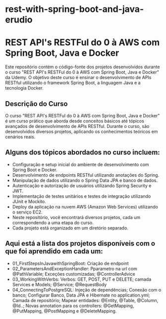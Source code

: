 # rest-with-spring-boot-and-java-erudio
# REST API's RESTFul do 0 à AWS com Spring Boot, Java e Docker
Este repositório contém o código-fonte dos projetos desenvolvidos durante o curso "REST API's RESTFul do 0 à AWS com Spring Boot, Java e Docker" da Udemy. O objetivo deste curso é ensinar o desenvolvimento de APIs RESTful utilizando o framework Spring Boot, a linguagem Java e a tecnologia Docker.

## Descrição do Curso
O curso "REST API's RESTFul do 0 à AWS com Spring Boot, Java e Docker" é um curso prático que aborda desde conceitos básicos até tópicos avançados de desenvolvimento de APIs RESTful. Durante o curso, são desenvolvidos diversos projetos, aplicando os conhecimentos teóricos em cenários reais.

## Alguns dos tópicos abordados no curso incluem:

- Configuração e setup inicial do ambiente de desenvolvimento com Spring Boot e Docker.
- Desenvolvimento de endpoints RESTful utilizando anotações do Spring.
- Manipulação de dados utilizando o Spring Data JPA e banco de dados.
- Autenticação e autorização de usuários utilizando Spring Security e JWT.
- Implementação de testes unitários e testes de integração utilizando JUnit e Mockito.
- Deploy da aplicação na nuvem AWS (Amazon Web Services) utilizando o serviço EC2.
- Neste repositório, você encontrará diversos projetos, cada um correspondendo a uma etapa do curso. 
- Cada projeto está organizado em um diretório separado.

## Aqui está a lista dos projetos disponíveis com o que foi aprendido em cada um:

- 01_FirstStepsInJavawithSpringBoot: Criação de endpoint
- 02_ParametersAndExceptionHandler: Pparametro na url com @PathVariable; Exceções customizadas; @ControllerAdvice
- 03_WorkingWithVerbs: Verbos: GET, POST, PUT e DELETE; camada Services e Models; @Service; @RequestBody
- 04_ConnectingToPostgreSQL: Injeção de dependências; Conexão com o banco; Configurar Banco, Data JPA e Hibernate no application.yml; Camada de repositório; Mapear entidades: @Entity, @Table, @Column, @Id..; Novas annotation para os controllers: @GetMapping, @PutMapping, @PostMapping e @DeleteMapping.
